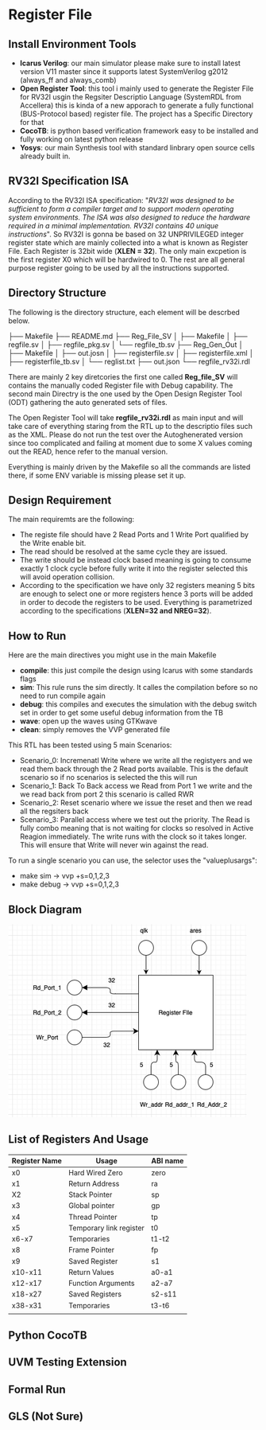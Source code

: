 # Register File #

## Install Environment Tools	 ##

- **Icarus Verilog**: our main simulator please make sure to install latest version V11 master since it supports latest SystemVerilog g2012 (always_ff and always_comb) 
- **Open Register Tool**: this tool i mainly used to generate the Register File for RV32I usgin the Regsiter Descriptio Language (SystemRDL from Accellera) this is kinda of a new apporach to generate a fully functional (BUS-Protocol based) register file. The project has a Specific Directory for that
- **CocoTB**: is python based verification framework easy to be installed and fully working on latest python release
- **Yosys**: our main Synthesis tool with standard linbrary open source cells already built in.

## RV32I Specification ISA ##

According to the RV32I ISA specification: "*RV32I was designed to be sufficient to form a compiler target and to support modern operating system environments. The ISA was also designed to reduce the hardware required in a minimal implementation. RV32I contains 40 unique instructions*". So RV32I is gonna be based on 32 UNPRIVILEGED integer register state which are mainly collected into a what is known as Register File. Each Register is 32bit wide (**XLEN = 32**). The only main excpetion is the first register X0 which will be hardwired to 0. The rest are all general purpose register going to be used by all the instructions supported.

## Directory Structure ##

The following is the directory structure, each element will be descrbed below.

├── Makefile
├── README.md
├── Reg_File_SV
│   ├── Makefile
│   ├── regfile.sv
│   ├── regfile_pkg.sv
│   └── regfile_tb.sv
├── Reg_Gen_Out
│   ├── Makefile
│   ├── out.josn
│   ├── registerfile.sv
│   ├── registerfile.xml
│   ├── registerfile_tb.sv
│   └── reglist.txt
├── out.json
└── regfile_rv32i.rdl

There are mainly 2 key diretcories the first one called **Reg_file_SV** will contains the manually coded Register file with Debug capability. The second main Directry is the one used by the Open Design Register Tool (ODT) gathering the auto generated sets of files.

The Open Register Tool will take **regfile_rv32i.rdl** as main input and will take care of everything staring from the RTL up to the descriptio files such as the XML. Please do not run the test over the Autoghenerated version since too complicated and failing at moment due to some X values coming out the READ, hence refer to the manual version.

Everything is mainly driven by the Makefile so all the commands are listed there, if some ENV variable is missing please set it up.

## Design Requirement ##

The main requiremts are the following:

* The registe file should have 2 Read Ports and 1 Write Port qualified by the Write enable bit.
* The read should be resolved at the same cycle they are issued.
* The write should be instead clock based meaning is going to consume exactly 1 clock cycle before fully write it into the register selected this will avoid operation collision.
* According to the specification we have only 32 registers meaning 5 bits are enough to select one or more registers hence 3 ports will be added in order to decode the registers to be used. Everything is parametrized according to the specifications (**XLEN=32 and NREG=32**).



## How to Run ##

Here are the main directives you might use in the main Makefile

* **compile**: this just compile the design using Icarus with some standards flags
* **sim**: This rule runs the sim directly. It calles the compilation before so no need to run compile again
* **debug**: this compiles and executes the simulation with the debug switch set in order to get some useful debug information from the TB
* **wave**: open up the waves using GTKwave
* **clean**: simply removes the VVP generated file

This RTL has been tested using 5 main Scenarios:

* Scenario_0: Incremenatl Write where we write all the registyers and we read them back through the 2 Read ports available. This is the default scenario so if no scenarios is selected the this will run
* Scenario_1: Back To Back access we Read from Port 1 we write and the we read back from port 2 this scenario is called RWR
* Scenario_2: Reset scenario where we issue the reset and then we read all the regsiters back
* Scenario_3: Parallel access where we test out the priority. The Read is fully combo meaning that is not waiting for clocks so resolved in Active Reagion immediately. The write runs with the clock so it takes longer. This will ensure that Write will never win against the read.

To run a single scenario you can use, the selector uses the "valueplusargs":

* make sim -> vvp +s=0,1,2,3
* make debug -> vvp +s=0,1,2,3

## Block Diagram

![Block Diagram](https://github.com/EngRaff92/SIMPLE_RISCV/blob/main/Register_File_SubCore/Block_Diagram.png)


## List of Registers And Usage

| Register Name | Usage                   | ABI name |
| ------------- | ----------------------- | -------- |
| x0            | Hard Wired Zero         | zero     |
| x1            | Return Address          | ra       |
| X2            | Stack Pointer           | sp       |
| x3            | Global pointer          | gp       |
| x4            | Thread Pointer          | tp       |
| x5            | Temporary link register | t0       |
| x6-x7         | Temporaries             | t1-t2    |
| x8            | Frame Pointer           | fp       |
| x9            | Saved Register          | s1       |
| x10-x11       | Return Values           | a0-a1    |
| x12-x17       | Function Arguments      | a2-a7    |
| x18-x27       | Saved Registers         | s2-s11   |
| x38-x31       | Temporaries             | t3-t6    |
|               |                         |          |


## Python CocoTB 

## UVM Testing Extension

## Formal Run

## GLS (Not Sure)

